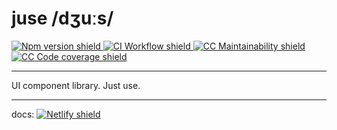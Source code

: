 # juse /dʒuːs/

<a href="https://www.npmjs.com/package/@juse-ui/juse" alt="Contributors">
  <img src="https://img.shields.io/npm/v/@juse-ui/juse?logo=npm&style=flat-square" alt="Npm version shield"/>
</a>

<a href="https://codeclimate.com/github/juse-ui/juse/test_coverage">
  <img src="https://img.shields.io/github/workflow/status/juse-ui/juse/CI/master?label=CI&logo=github&style=flat-square" alt="CI Workflow shield"/>
</a>

<a href="https://codeclimate.com/github/juse-ui/juse/maintainability">
  <img src="https://api.codeclimate.com/v1/badges/eafdd57eeed8e5310028/maintainability" alt="CC Maintainability shield"/>
</a>

<a href="https://codeclimate.com/github/juse-ui/juse/test_coverage">
  <img src="https://api.codeclimate.com/v1/badges/eafdd57eeed8e5310028/test_coverage" alt="CC Code coverage shield"/>
</a>

---

UI component library. Just use.




---

docs: <a href="https://juse.netlify.com" alt="Contributors">
  <img src="https://img.shields.io/netlify/eff16361-1e1a-4e3b-8dcb-923e4f683203?style=flat-square" alt="Netlify shield"/>
</a>
